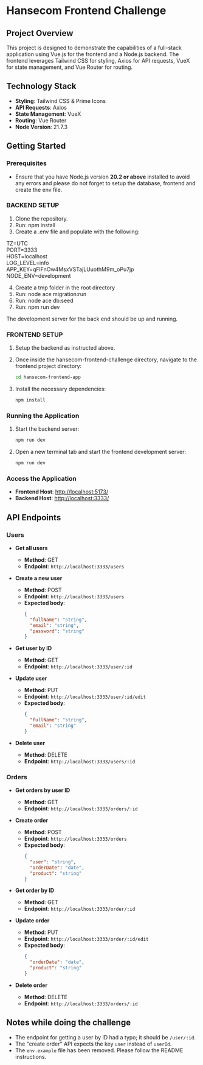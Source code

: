# Hansecom Frontend Challenge

## Project Overview

This project is designed to demonstrate the capabilities of a full-stack application using Vue.js for the frontend and a Node.js backend. The frontend leverages Tailwind CSS for styling, Axios for API requests, VueX for state management, and Vue Router for routing.

## Technology Stack

- **Styling**: Tailwind CSS & Prime Icons
- **API Requests**: Axios
- **State Management**: VueX
- **Routing**: Vue Router
- **Node Version**: 21.7.3

## Getting Started

### Prerequisites

- Ensure that you have Node.js version **20.2 or above** installed to avoid any errors and please do not forget to setup the database, frontend and create the env file.

### BACKEND SETUP

1. Clone the repository.
2. Run: npm install
3. Create a .env file and populate with the following:

TZ=UTC<br/>
PORT=3333<br/>
HOST=localhost<br/>
LOG_LEVEL=info<br/>
APP_KEY=qFlFnOw4MsxVSTajLUuothM9m_oPu7jp<br/>
NODE_ENV=development

4. Create a tmp folder in the root directory
5. Run: node ace migration:run
6. Run: node ace db:seed
7. Run: npm run dev

The development server for the back end should be up and running.

### FRONTEND SETUP

1. Setup the backend as instructed above.

2. Once inside the hansecom-frontend-challenge directory, navigate to the frontend project directory:
   ```bash
   cd hansecom-frontend-app
   ```
3. Install the necessary dependencies:
   ```bash
   npm install
   ```

### Running the Application

1. Start the backend server:
   ```bash
   npm run dev
   ```
2. Open a new terminal tab and start the frontend development server:
   ```bash
   npm run dev
   ```

### Access the Application

- **Frontend Host**: [http://localhost:5173/](http://localhost:5173/)
- **Backend Host**: [http://localhost:3333/](http://localhost:3333/)

## API Endpoints

### Users

- **Get all users**

  - **Method**: GET
  - **Endpoint**: `http://localhost:3333/users`

- **Create a new user**

  - **Method**: POST
  - **Endpoint**: `http://localhost:3333/users`
  - **Expected body**:
    ```json
    {
      "fullName": "string",
      "email": "string",
      "password": "string"
    }
    ```

- **Get user by ID**

  - **Method**: GET
  - **Endpoint**: `http://localhost:3333/user/:id`

- **Update user**

  - **Method**: PUT
  - **Endpoint**: `http://localhost:3333/user/:id/edit`
  - **Expected body**:
    ```json
    {
      "fullName": "string",
      "email": "string"
    }
    ```

- **Delete user**
  - **Method**: DELETE
  - **Endpoint**: `http://localhost:3333/users/:id`

### Orders

- **Get orders by user ID**

  - **Method**: GET
  - **Endpoint**: `http://localhost:3333/orders/:id`

- **Create order**

  - **Method**: POST
  - **Endpoint**: `http://localhost:3333/orders`
  - **Expected body**:
    ```json
    {
      "user": "string",
      "orderDate": "date",
      "product": "string"
    }
    ```

- **Get order by ID**

  - **Method**: GET
  - **Endpoint**: `http://localhost:3333/order/:id`

- **Update order**

  - **Method**: PUT
  - **Endpoint**: `http://localhost:3333/order/:id/edit`
  - **Expected body**:
    ```json
    {
      "orderDate": "date",
      "product": "string"
    }
    ```

- **Delete order**
  - **Method**: DELETE
  - **Endpoint**: `http://localhost:3333/orders/:id`

## Notes while doing the challenge

- The endpoint for getting a user by ID had a typo; it should be `/user/:id`.
- The "create order" API expects the key `user` instead of `userId`.
- The `env.example` file has been removed. Please follow the README instructions.
